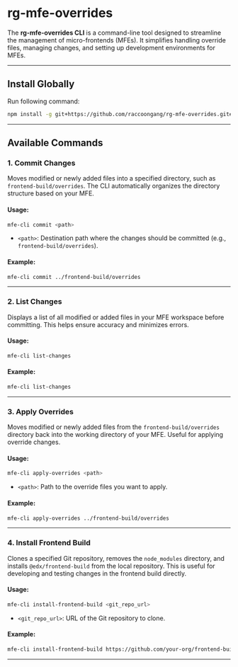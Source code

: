 # **rg-mfe-overrides**

The **rg-mfe-overrides CLI** is a command-line tool designed to streamline the management of micro-frontends (MFEs).
It simplifies handling override files, managing changes, and setting up development environments for MFEs.

---

## **Install Globally**

Run following command:

```bash
npm install -g git+https://github.com/raccoongang/rg-mfe-overrides.git#<version>
```

---

## **Available Commands**

### **1. Commit Changes**

Moves modified or newly added files into a specified directory, such as `frontend-build/overrides`.
The CLI automatically organizes the directory structure based on your MFE.

#### **Usage**:
```bash
mfe-cli commit <path>
```

- `<path>`: Destination path where the changes should be committed (e.g., `frontend-build/overrides`).

#### **Example**:
```bash
mfe-cli commit ../frontend-build/overrides
```

---

### **2. List Changes**

Displays a list of all modified or added files in your MFE workspace before committing.
This helps ensure accuracy and minimizes errors.

#### **Usage**:
```bash
mfe-cli list-changes
```

#### **Example**:
```bash
mfe-cli list-changes
```

---

### **3. Apply Overrides**

Moves modified or newly added files from the `frontend-build/overrides` directory back into the working directory of your MFE.
Useful for applying override changes.

#### **Usage**:
```bash
mfe-cli apply-overrides <path>
```

- `<path>`: Path to the override files you want to apply.

#### **Example**:
```bash
mfe-cli apply-overrides ../frontend-build/overrides
```

---

### **4. Install Frontend Build**

Clones a specified Git repository, removes the `node_modules` directory,
and installs `@edx/frontend-build` from the local repository.
This is useful for developing and testing changes in the frontend build directly.

#### **Usage**:
```bash
mfe-cli install-frontend-build <git_repo_url>
```

- `<git_repo_url>`: URL of the Git repository to clone.

#### **Example**:
```bash
mfe-cli install-frontend-build https://github.com/your-org/frontend-build.git
```

---
